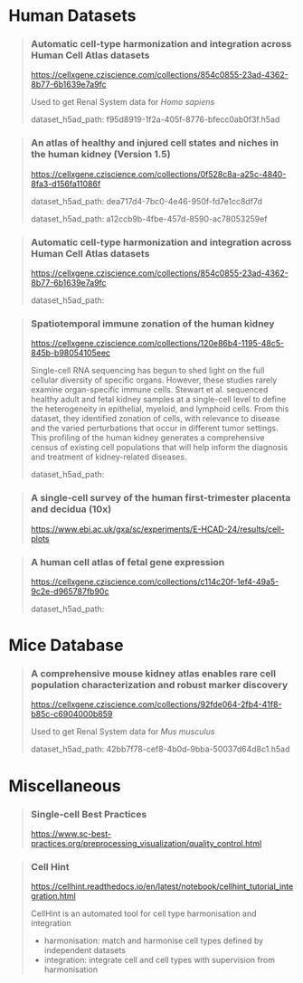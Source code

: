 # Human Datasets

> ### Automatic cell-type harmonization and integration across Human Cell Atlas datasets
> https://cellxgene.cziscience.com/collections/854c0855-23ad-4362-8b77-6b1639e7a9fc
> 
> Used to get Renal System data for _Homo sapiens_
>
> dataset_h5ad_path: f95d8919-1f2a-405f-8776-bfecc0ab0f3f.h5ad 

> ### An atlas of healthy and injured cell states and niches in the human kidney (Version 1.5)
> 
> https://cellxgene.cziscience.com/collections/0f528c8a-a25c-4840-8fa3-d156fa11086f
> 
> dataset_h5ad_path: dea717d4-7bc0-4e46-950f-fd7e1cc8df7d
> 
> dataset_h5ad_path: a12ccb9b-4fbe-457d-8590-ac78053259ef

> ### Automatic cell-type harmonization and integration across Human Cell Atlas datasets
> 
> https://cellxgene.cziscience.com/collections/854c0855-23ad-4362-8b77-6b1639e7a9fc
> 
> dataset_h5ad_path: 
 
> ### Spatiotemporal immune zonation of the human kidney
> 
> https://cellxgene.cziscience.com/collections/120e86b4-1195-48c5-845b-b98054105eec
> 
> Single-cell RNA sequencing has begun to shed light on the full cellular diversity of specific organs. However, these studies rarely examine organ-specific immune cells. Stewart et al. sequenced healthy adult and fetal kidney samples at a single-cell level to define the heterogeneity in epithelial, myeloid, and lymphoid cells. From this dataset, they identified zonation of cells, with relevance to disease and the varied perturbations that occur in different tumor settings. This profiling of the human kidney generates a comprehensive census of existing cell populations that will help inform the diagnosis and treatment of kidney-related diseases.
> 
> dataset_h5ad_path: 

> ### A single-cell survey of the human first-trimester placenta and decidua (10x)
> 
> https://www.ebi.ac.uk/gxa/sc/experiments/E-HCAD-24/results/cell-plots

> ### A human cell atlas of fetal gene expression
> 
> https://cellxgene.cziscience.com/collections/c114c20f-1ef4-49a5-9c2e-d965787fb90c
> 
> dataset_h5ad_path: 


# Mice Database

> ### A comprehensive mouse kidney atlas enables rare cell population characterization and robust marker discovery
> https://cellxgene.cziscience.com/collections/92fde064-2fb4-41f8-b85c-c6904000b859
> 
> Used to get Renal System data for _Mus musculus_
> 
> dataset_h5ad_path: 42bb7f78-cef8-4b0d-9bba-50037d64d8c1.h5ad

# Miscellaneous

> ### Single-cell Best Practices
> https://www.sc-best-practices.org/preprocessing_visualization/quality_control.html

> ### Cell Hint
> https://cellhint.readthedocs.io/en/latest/notebook/cellhint_tutorial_integration.html
> 
> CellHint is an automated tool for cell type harmonisation and integration
> - harmonisation: match and harmonise cell types defined by independent datasets
> - integration: integrate cell and cell types with supervision from harmonisation

> 